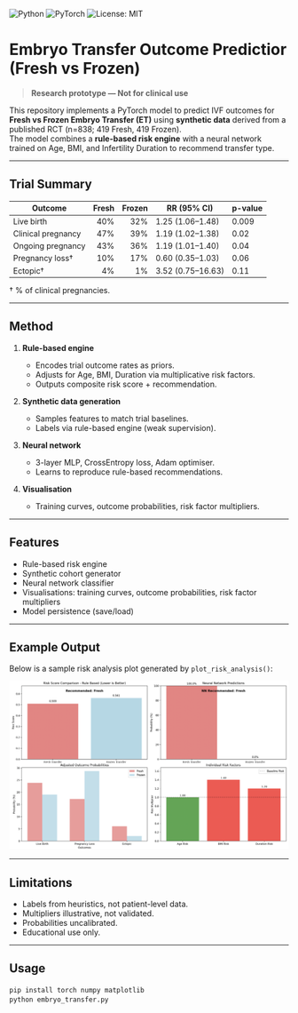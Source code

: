 ![Python](https://img.shields.io/badge/python-3.10+-blue)
![PyTorch](https://img.shields.io/badge/PyTorch-2.0+-ee4c2c)
![License: MIT](https://img.shields.io/badge/License-MIT-yellow)

# Embryo Transfer Outcome Predictior (Fresh vs Frozen)

> **Research prototype — Not for clinical use**

This repository implements a PyTorch model to predict IVF outcomes for **Fresh vs Frozen Embryo Transfer (ET)** using **synthetic data** derived from a published RCT (n=838; 419 Fresh, 419 Frozen).  
The model combines a **rule-based risk engine** with a neural network trained on Age, BMI, and Infertility Duration to recommend transfer type.

---

## Trial Summary

| Outcome | Fresh | Frozen | RR (95% CI) | p-value |
|---------|------:|-------:|-------------|---------|
| Live birth | 40% | 32% | 1.25 (1.06–1.48) | 0.009 |
| Clinical pregnancy | 47% | 39% | 1.19 (1.02–1.38) | 0.02 |
| Ongoing pregnancy | 43% | 36% | 1.19 (1.01–1.40) | 0.04 |
| Pregnancy loss† | 10% | 17% | 0.60 (0.35–1.03) | 0.06 |
| Ectopic† | 4% | 1% | 3.52 (0.75–16.63) | 0.11 |

† % of clinical pregnancies.

---

## Method

1. **Rule-based engine**  
   - Encodes trial outcome rates as priors.  
   - Adjusts for Age, BMI, Duration via multiplicative risk factors.  
   - Outputs composite risk score + recommendation.

2. **Synthetic data generation**  
   - Samples features to match trial baselines.  
   - Labels via rule-based engine (weak supervision).

3. **Neural network**  
   - 3-layer MLP, CrossEntropy loss, Adam optimiser.  
   - Learns to reproduce rule-based recommendations.

4. **Visualisation**  
   - Training curves, outcome probabilities, risk factor multipliers.

---

## Features

- Rule-based risk engine
- Synthetic cohort generator
- Neural network classifier
- Visualisations: training curves, outcome probabilities, risk factor multipliers
- Model persistence (save/load)

---

## Example Output

Below is a sample risk analysis plot generated by `plot_risk_analysis()`:

![Risk analysis example](examples/risk_plot.png)

---

## Limitations

- Labels from heuristics, not patient-level data.  
- Multipliers illustrative, not validated.  
- Probabilities uncalibrated.  
- Educational use only.

---

## Usage

```bash
pip install torch numpy matplotlib
python embryo_transfer.py

